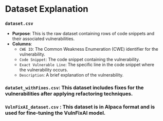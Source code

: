 # Dataset Explanation

### `dataset.csv`
- **Purpose**: This is the raw dataset containing rows of code snippets and their associated vulnerabilities.
- **Columns**:
  - `CWE ID`: The Common Weakness Enumeration (CWE) identifier for the vulnerability.
  - `Code Snippet`: The code snippet containing the vulnerability.
  - `Exact Vulnerable Line`: The specific line in the code snippet where the vulnerability occurs.
  - `Description`: A brief explanation of the vulnerability.

### `dataSet_withFixes.csv`: This dataset includes fixes for the vulnerabilities after applying refactoring techniques.

### `VulnFixAI_dataset.csv` : This dataset is in Alpaca format and is used for fine-tuning the VulnFixAI model.

